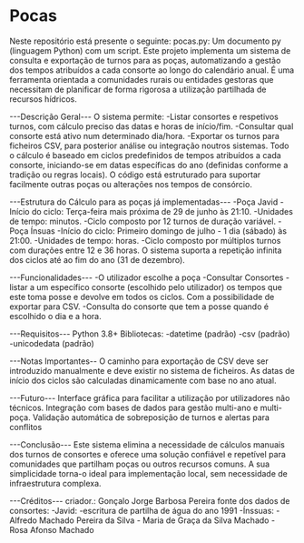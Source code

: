 # Pocas
Neste repositório está presente o seguinte:
pocas.py:
Um documento py (linguagem Python) com um script.
Este projeto implementa um sistema de consulta e exportação de turnos para as poças, automatizando a gestão dos tempos atribuídos a cada consorte ao longo do calendário anual. É uma ferramenta orientada a comunidades rurais ou entidades gestoras que necessitam de planificar de forma rigorosa a utilização partilhada de recursos hídricos.

---Descrição Geral---
O sistema permite:
  -Listar consortes e respetivos turnos, com cálculo preciso das datas e horas de início/fim.
  -Consultar qual consorte está ativo num determinado dia/hora.
  -Exportar os turnos para ficheiros CSV, para posterior análise ou integração noutros sistemas.
Todo o cálculo é baseado em ciclos predefinidos de tempos atribuídos a cada consorte, iniciando-se em datas específicas do ano (definidas conforme a tradição ou regras locais).
O código está estruturado para suportar facilmente outras poças ou alterações nos tempos de consórcio.

---Estrutura do Cálculo para as poças já implementadas---
-Poça Javid
  -Início do ciclo: Terça-feira mais próxima de 29 de junho às 21:10.
  -Unidades de tempo: minutos.
  -Ciclo composto por 12 turnos de duração variável.
-Poça Ínsuas
  -Início do ciclo: Primeiro domingo de julho - 1 dia (sábado) às 21:00.
  -Unidades de tempo: horas.
  -Ciclo composto por múltiplos turnos com durações entre 12 e 36 horas.
O sistema suporta a repetição infinita dos ciclos até ao fim do ano (31 de dezembro).

---Funcionalidades---
-O utilizador escolhe a poça
-Consultar Consortes
  -listar a um específico consorte (escolhido pelo utilizador) os tempos que este toma posse e devolve em todos os ciclos. Com a possibilidade de exportar para CSV.
  -Consulta do consorte que tem a posse quando é escolhido o dia e a hora.

---Requisitos---
Python 3.8+
Bibliotecas:
  -datetime (padrão)
  -csv (padrão)
  -unicodedata (padrão)

---Notas Importantes--
O caminho para exportação de CSV deve ser introduzido manualmente e deve existir no sistema de ficheiros.
As datas de início dos ciclos são calculadas dinamicamente com base no ano atual.

---Futuro---
Interface gráfica para facilitar a utilização por utilizadores não técnicos.
Integração com bases de dados para gestão multi-ano e multi-poça.
Validação automática de sobreposição de turnos e alertas para conflitos

---Conclusão---
Este sistema elimina a necessidade de cálculos manuais dos turnos de consortes e oferece uma solução confiável e repetível para comunidades que partilham poças ou outros recursos comuns. A sua simplicidade torna-o ideal para implementação local, sem necessidade de infraestrutura complexa.

---Créditos---
criador.: Gonçalo Jorge Barbosa Pereira
fonte dos dados de consortes:
  -Javid:
    -escritura de partilha de água do ano 1991
  -Ínssuas:
    - Alfredo Machado Pereira da Silva
    - Maria de Graça da Silva Machado
    - Rosa Afonso Machado
